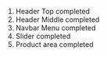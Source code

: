 1. Header Top completed
2. Header Middle completed
3. Navbar Menu completed
4. Slider completed
5. Product area completed